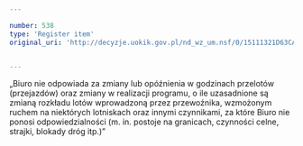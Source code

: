 ```yaml
---

number: 538
type: 'Register item'
original_uri: 'http://decyzje.uokik.gov.pl/nd_wz_um.nsf/0/15111321D63CABBFC12572DD003295C6?OpenDocument'


---
```


„Biuro nie odpowiada za zmiany lub opóźnienia w godzinach przelotów (przejazdów) oraz zmiany w realizacji programu, o ile uzasadnione są zmianą rozkładu lotów wprowadzoną przez przewoźnika, wzmożonym ruchem na niektórych lotniskach oraz innymi czynnikami, za które Biuro nie ponosi odpowiedzialności (m. in. postoje na granicach, czynności celne, strajki, blokady dróg itp.)”
